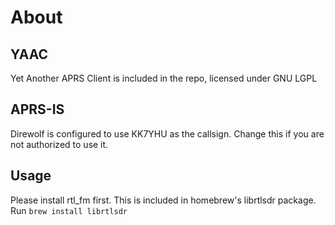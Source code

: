 # About
## YAAC
Yet Another APRS Client is included in the repo, licensed under GNU LGPL 
## APRS-IS
Direwolf is configured to use KK7YHU as the callsign. Change this if you are not authorized to use it.
## Usage
Please install rtl_fm first. This is included in homebrew's librtlsdr package. Run `brew install librtlsdr`
